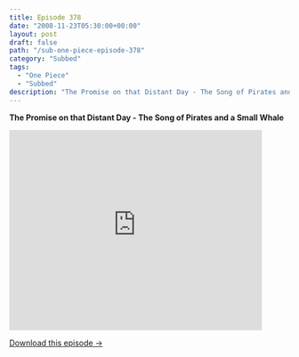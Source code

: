 ```yaml
---
title: Episode 378
date: "2008-11-23T05:30:00+00:00"
layout: post
draft: false
path: "/sub-one-piece-episode-378"
category: "Subbed"
tags:
  - "One Piece"
  - "Subbed"
description: "The Promise on that Distant Day - The Song of Pirates and a Small Whale"
---
```


**The Promise on that Distant Day - The Song of Pirates and a Small Whale**

<iframe width="640" height="360" src="https://www.rapidvideo.com/e/FXV0UCXIS1" frameborder="0" marginwidth=0 marginheight=0 scrolling=no allowfullscreen style="max-width:90%;"></iframe>

<a href="http://ouo.io/qs/eCodkFEQ?s=https://www.rapidvideo.com/d/FXV0UCXIS1" class="styled_a">Download this episode →</a>

